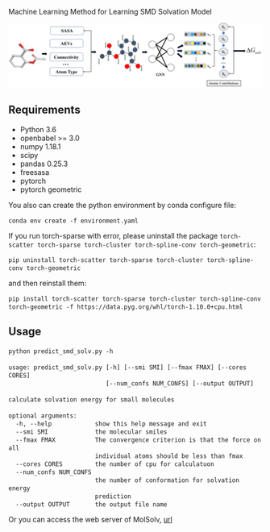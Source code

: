Machine Learning Method for Learning SMD Solvation Model


![image](https://github.com/Xundrug/MolSolv/blob/master/images/NN-Solvation-workflow.png)


## Requirements

* Python 3.6
* openbabel >= 3.0
* numpy 1.18.1
* scipy
* pandas 0.25.3
* freesasa
* pytorch
* pytorch geometric

You also can create the python environment by conda configure file:
```
conda env create -f environment.yaml
```
If you run torch-sparse with error, please uninstall the package `torch-scatter torch-sparse torch-cluster torch-spline-conv torch-geometric`:
```
pip uninstall torch-scatter torch-sparse torch-cluster torch-spline-conv torch-geometric
```
and then reinstall them:
```
pip install torch-scatter torch-sparse torch-cluster torch-spline-conv torch-geometric -f https://data.pyg.org/whl/torch-1.10.0+cpu.html
```

## Usage
```
python predict_smd_solv.py -h

usage: predict_smd_solv.py [-h] [--smi SMI] [--fmax FMAX] [--cores CORES]
                           [--num_confs NUM_CONFS] [--output OUTPUT]

calculate solvation energy for small molecules

optional arguments:
  -h, --help            show this help message and exit
  --smi SMI             the molecular smiles
  --fmax FMAX           The convergence criterion is that the force on all
                        individual atoms should be less than fmax
  --cores CORES         the number of cpu for calculatuon
  --num_confs NUM_CONFS
                        the number of conformation for solvation energy
                        prediction
  --output OUTPUT       the output file name
```

Or you can access the web server of MolSolv, [url](http://tinyboat.xundrug.cn/)

